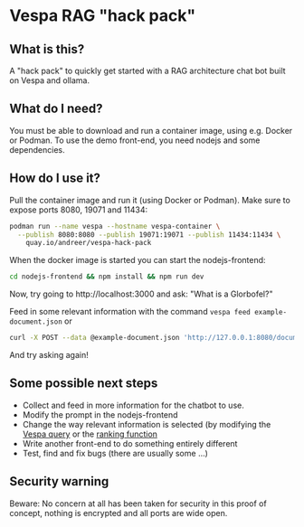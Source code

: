 # Vespa RAG "hack pack"

## What is this?
A "hack pack" to quickly get started with a RAG architecture chat bot built on Vespa and ollama.

## What do I need?
You must be able to download and run a container image, using e.g. Docker or Podman. To use the demo front-end, you need nodejs and some dependencies.

## How do I use it?
Pull the container image and run it (using Docker or Podman). Make sure to expose ports 8080, 19071 and 11434:

```bash
podman run --name vespa --hostname vespa-container \
  --publish 8080:8080 --publish 19071:19071 --publish 11434:11434 \
    quay.io/andreer/vespa-hack-pack
```

When the docker image is started you can start the nodejs-frontend:

```bash
cd nodejs-frontend && npm install && npm run dev
```

Now, try going to http://localhost:3000 and ask: "What is a Glorbofel?"

Feed in some relevant information with the command `vespa feed example-document.json` or
```bash
curl -X POST --data @example-document.json 'http://127.0.0.1:8080/document/v1/mynamespace/my_content/docid/example-document-id'
```

And try asking again!

## Some possible next steps

* Collect and feed in more information for the chatbot to use.
* Modify the prompt in the nodejs-frontend
* Change the way relevant information is selected (by modifying the [Vespa query](https://docs.vespa.ai/en/query-language.html) or the [ranking function](https://docs.vespa.ai/en/ranking-expressions-features.html)
* Write another front-end to do something entirely different
* Test, find and fix bugs (there are usually some ...)

## Security warning
Beware: No concern at all has been taken for security in this proof of concept, nothing is encrypted and all ports are wide open.
